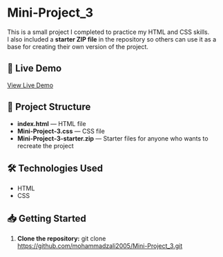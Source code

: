 # Mini-Project_3

This is a small project I completed to practice my HTML and CSS skills.  
I also included a **starter ZIP file** in the repository so others can use it as a base for creating their own version of the project.

## 🚀 Live Demo
[View Live Demo](https://mohammadzali2005.github.io/Mini-Project-3/)

## 📂 Project Structure
- **index.html** — HTML file
- **Mini-Project-3.css** — CSS file
- **Mini-Project-3-starter.zip** — Starter files for anyone who wants to recreate the project

## 🛠 Technologies Used
- HTML
- CSS

## 📥 Getting Started

1. **Clone the repository:**
   git clone https://github.com/mohammadzali2005/Mini-Project_3.git

